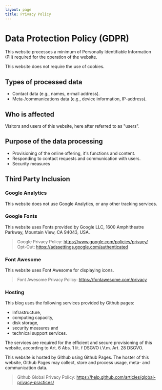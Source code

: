 ```yaml
---
layout: page
title: Privacy Policy
---
```


# Data Protection Policy (GDPR)

This website processes a minimum of Personally Identifiable Information (PII) required for the operation of the website.

This website does not require the use of cookies. 

## Types of processed data

* Contact data (e.g., names, e-mail address). 
* Meta-/communications data (e.g., device information, IP-address).

## Who is affected

Visitors and users of this website, here after referred to as "users".
    
## Purpose of the data processing

* Provisioning of the online offering, it's functions and content.
* Responding to contact requests and communication with users.    
* Security measures

## Third Party Inclusion

### Google Analytics

This website does not use Google Analytics, or any other tracking services.

### Google Fonts

This website uses Fonts provided by  Google LLC, 1600 Amphitheatre Parkway, Mountain  View, CA 94043, USA.

>Google Privacy Policy: https://www.google.com/policies/privacy/<br>
>Opt-Out: https://adssettings.google.com/authenticated

### Font Awesome

This website uses Font Awesome for displaying icons. 
> Font Awesome Privacy Policy: https://fontawesome.com/privacy

### Hosting

This blog uses the following services provided by Github pages: 
* Infrastructure, 
* computing capacity, 
* disk storage, 
* security measures and 
* technical support services. 

The services are required for the efficient and secure provisioning of this website, according to Art. 6 Abs. 1 lit. f DSGVO i.V.m. Art. 28 DSGVO.

This website is hosted by Github using Github Pages. The hoster of this website, Github Pages may collect, store and process usage, meta- and communication data.

>Github Global Privacy Policy: https://help.github.com/articles/global-privacy-practices/